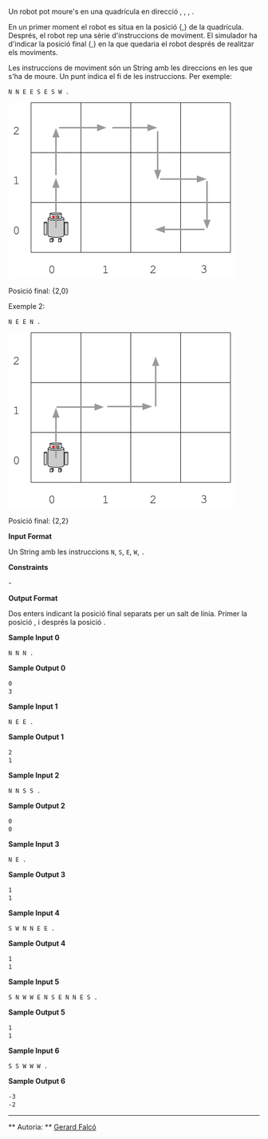 Un robot pot moure's en una quadrícula en direcció , , , .

En un primer moment el robot es situa en la posició {,} de la
quadrícula. Després, el robot rep una sèrie d'instruccions de moviment.
El simulador ha d'indicar la posició final {,} en la que quedaria el
robot després de realitzar els moviments.

Les instruccions de moviment són un String amb les direccions en les que
s'ha de moure. Un punt indica el fi de les instruccions. Per exemple:

    N N E E S E S W .

![image](1547568352-2ceaa63457-robot.png)

Posició final: {2,0}

Exemple 2:

    N E E N .

![image](1547570008-85507a4a19-robot1.png)

Posició final: {2,2}

**Input Format**

Un String amb les instruccions `N`, `S`, `E`, `W`, `.`

**Constraints**

\-

**Output Format**

Dos enters indicant la posició final separats per un salt de línia.
Primer la posició , i després la posició .

**Sample Input 0**

    N N N .

**Sample Output 0**

    0
    3

**Sample Input 1**

    N E E .

**Sample Output 1**

    2
    1

**Sample Input 2**

    N N S S .

**Sample Output 2**

    0
    0

**Sample Input 3**

    N E .

**Sample Output 3**

    1
    1

**Sample Input 4**

    S W N N E E .

**Sample Output 4**

    1
    1

**Sample Input 5**

    S N W W E N S E N N E S .

**Sample Output 5**

    1
    1

**Sample Input 6**

    S S W W W .

**Sample Output 6**

    -3
    -2

----------

** Autoria: **
[Gerard Falcó](https://github.com/gerardfp)
